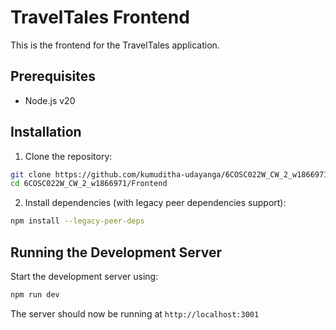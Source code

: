 # TravelTales Frontend

This is the frontend for the TravelTales application.

## Prerequisites

- Node.js v20

## Installation

1. Clone the repository:

```bash
git clone https://github.com/kumuditha-udayanga/6COSC022W_CW_2_w1866971
cd 6COSC022W_CW_2_w1866971/Frontend
````

2. Install dependencies (with legacy peer dependencies support):

```bash
npm install --legacy-peer-deps
```

## Running the Development Server

Start the development server using:

```bash
npm run dev
```

The server should now be running at `http://localhost:3001`
